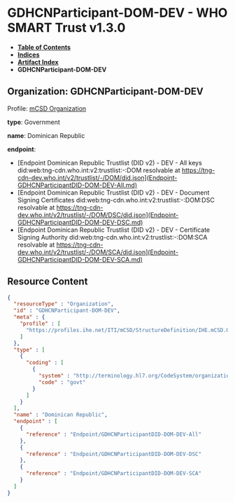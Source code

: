# GDHCNParticipant-DOM-DEV - WHO SMART Trust v1.3.0

* [**Table of Contents**](toc.md)
* [**Indices**](indices.md)
* [**Artifact Index**](artifacts.md)
* **GDHCNParticipant-DOM-DEV**

## Organization: GDHCNParticipant-DOM-DEV

Profile: [mCSD Organization](https://profiles.ihe.net/ITI/mCSD/4.0.0/StructureDefinition-IHE.mCSD.Organization.html)

**type**: Government

**name**: Dominican Republic

**endpoint**: 

* [Endpoint Dominican Republic Trustlist (DID v2) - DEV - All keys did:web:tng-cdn.who.int:v2:trustlist:-:DOM resolvable at https://tng-cdn-dev.who.int/v2/trustlist/-/DOM/did.json](Endpoint-GDHCNParticipantDID-DOM-DEV-All.md)
* [Endpoint Dominican Republic Trustlist (DID v2) - DEV - Document Signing Certificates did:web:tng-cdn.who.int:v2:trustlist:-:DOM:DSC resolvable at https://tng-cdn-dev.who.int/v2/trustlist/-/DOM/DSC/did.json](Endpoint-GDHCNParticipantDID-DOM-DEV-DSC.md)
* [Endpoint Dominican Republic Trustlist (DID v2) - DEV - Certificate Signing Authority did:web:tng-cdn.who.int:v2:trustlist:-:DOM:SCA resolvable at https://tng-cdn-dev.who.int/v2/trustlist/-/DOM/SCA/did.json](Endpoint-GDHCNParticipantDID-DOM-DEV-SCA.md)



## Resource Content

```json
{
  "resourceType" : "Organization",
  "id" : "GDHCNParticipant-DOM-DEV",
  "meta" : {
    "profile" : [
      "https://profiles.ihe.net/ITI/mCSD/StructureDefinition/IHE.mCSD.Organization"
    ]
  },
  "type" : [
    {
      "coding" : [
        {
          "system" : "http://terminology.hl7.org/CodeSystem/organization-type",
          "code" : "govt"
        }
      ]
    }
  ],
  "name" : "Dominican Republic",
  "endpoint" : [
    {
      "reference" : "Endpoint/GDHCNParticipantDID-DOM-DEV-All"
    },
    {
      "reference" : "Endpoint/GDHCNParticipantDID-DOM-DEV-DSC"
    },
    {
      "reference" : "Endpoint/GDHCNParticipantDID-DOM-DEV-SCA"
    }
  ]
}

```
